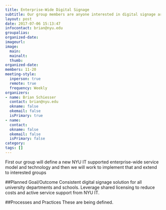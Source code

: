 ```yaml
---
title: Enterprise-Wide Digital Signage
subtitle: Our group members are anyone interested in digital signage around the University. 
layout: post
date: 2017-07-06 15:13:47
infocontact: brian@nyu.edu
groupalias: 
organized-date: 
imageurl: 
image:
  main:
  mainalt:
  thumb:
organized-date: 
members: 11-20
meeting-style:
  inperson: true
  remote: true
  frequency: Weekly
organizers:
- name: Brian Schiesser
  contact: brian@nyu.edu
  okname: false
  okemail: false
  isPrimary: true
- name: 
  contact: 
  okname: false
  okemail: false
  isPrimary: false
category: 
tags: []
---
```


First our group will define a new NYU IT supported enterprise-wide service model and technology and then we will work to implement that and extend to interested groups 

##Planned Goal/Outcome
Consistent digital signage solution for all university departments and schools. Leverage shared licensing to reduce costs and active service support from NYU IT. 

##Processes and Practices
These are being defined.
